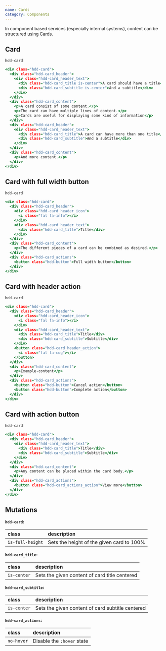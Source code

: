 ```yaml
---
name: Cards
category: Components
---
```


In component based services (especially internal systems), content can be structured using Cards.

## Card 
`hdd-card`
 
```cards-1.html
<div class="hdd-card">
  <div class="hdd-card_header">
    <div class="hdd-card_header_text">
      <div class="hdd-card_title is-center">A card should have a title</div>
      <div class="hdd-card_subtitle is-center">And a subtitle</div>
    </div>
  </div>
  <div class="hdd-card_content">
    <p>A card consist of some content.</p>
    <p>The card can have multiple lines of content.</p>
    <p>Cards are useful for displaying some kind of information</p>
  </div>
  <div class="hdd-card_header">
    <div class="hdd-card_header_text">
      <div class="hdd-card_title">A card can have more than one title</div>
      <div class="hdd-card_subtitle">And a subtitle</div>
    </div>
  </div>
  <div class="hdd-card_content">
    <p>And more content.</p>
  </div>
</div>
```

## Card with full width button
`hdd-card`
 
```cards-2.html
<div class="hdd-card">
  <div class="hdd-card_header">
    <div class="hdd-card_header_icon">
      <i class="fal fa-info"></i>
    </div>
    <div class="hdd-card_header_text">
      <div class="hdd-card_title">Title</div>
    </div>
  </div>
  <div class="hdd-card_content">
    <p>The different pieces of a card can be combined as desired.</p>
  </div>
  <div class="hdd-card_actions">
    <button class="hdd-button">Full width button</button>
  </div>
</div>
```

## Card with header action
`hdd-card`

```cards-3.html
<div class="hdd-card">
  <div class="hdd-card_header">
    <div class="hdd-card_header_icon">
      <i class="fal fa-info"></i>
    </div>
    <div class="hdd-card_header_text">
      <div class="hdd-card_title">Title</div>
      <div class="hdd-card_subtitle">Subtitle</div>
    </div>
    <button class="hdd-card_header_action">
      <i class="fal fa-cog"></i>
    </button>
  </div>
  <div class="hdd-card_content">
    <p>Example-content</p>
  </div>
  <div class="hdd-card_actions">
    <button class="hdd-button">Cancel action</button>
    <button class="hdd-button">Complete action</button>
  </div>
</div>
```

## Card with action button
`hdd-card`

```cards-4.html
<div class="hdd-card">
  <div class="hdd-card_header">
    <div class="hdd-card_header_text">
      <div class="hdd-card_title">Title</div>
      <div class="hdd-card_subtitle">Subtitle</div>
    </div>
  </div>
  <div class="hdd-card_content">
    <p>Any content can be placed within the card body.</p>
  </div>
  <div class="hdd-card_actions">
    <button class="hdd-card_actions_action">View more</button>
  </div>
</div>
```


## Mutations
**`hdd-card`:**

| class | description|
| :--- | :--- |
| `is-full-height` | Sets the height of the given card to 100% |

**`hdd-card_title`:**

| class | description|
| :--- | :--- |
| `is-center` | Sets the given content of card title centered |

**`hdd-card_subtitle`:**

| class | description|
| :--- | :--- |
| `is-center` | Sets the given content of card subtitle centered |

**`hdd-card_actions`:**

| class | description|
| :--- | :--- |
| `no-hover` | Disable the `:hover` state |
